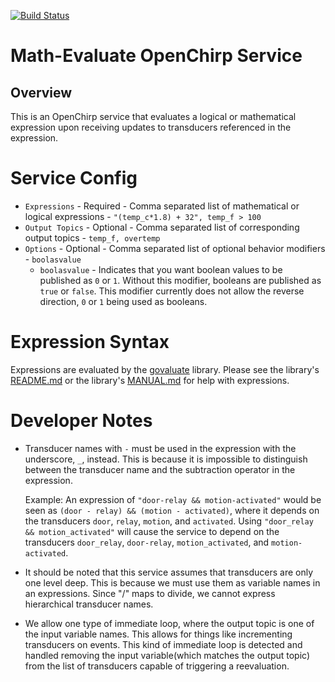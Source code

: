 [![Build Status](https://travis-ci.org/OpenChirp/math-evaluate-service.svg?branch=master)](https://travis-ci.org/OpenChirp/math-evaluate-service)

# Math-Evaluate OpenChirp Service

## Overview
This is an OpenChirp service that evaluates a logical or mathematical
expression upon receiving updates to transducers referenced in the expression.

# Service Config
* `Expressions` - Required - Comma separated list of mathematical or logical expressions - `"(temp_c*1.8) + 32", temp_f > 100`
* `Output Topics` - Optional - Comma separated list of corresponding output topics - `temp_f, overtemp`
* `Options` - Optional - Comma separated list of optional behavior modifiers -
  `boolasvalue`
    - `boolasvalue` - Indicates that you want boolean values to be published
       as `0` or `1`.
       Without this modifier, booleans are published as `true` or `false`.
       This modifier currently does not allow the reverse direction, `0` or `1`
       being used as booleans.

# Expression Syntax
Expressions are evaluated by the [govaluate](https://github.com/Knetic/govaluate)
library.
Please see the library's [README.md](https://github.com/Knetic/govaluate/blob/master/README.md)
or the library's [MANUAL.md](https://github.com/Knetic/govaluate/blob/master/MANUAL.md)
for help with expressions.

# Developer Notes
* Transducer names with `-` must be used in the expression with the underscore,
  `_`, instead. This is because it is impossible to distinguish between the
  transducer name and the subtraction operator in the expression.

  Example:
  An expression of `"door-relay && motion-activated"` would be seen
  as `(door - relay) && (motion - activated)`, where it depends on the
  transducers `door`, `relay`, `motion`, and `activated`.
  Using `"door_relay && motion_activated"` will cause the service to depend on
  the transducers `door_relay`, `door-relay`, `motion_activated`, and
  `motion-activated`.
* It should be noted that this service assumes that transducers are only
  one level deep. This is because we must use them as variable names in an
  expressions. Since "/" maps to divide, we cannot express hierarchical
  transducer names.
* We allow one type of immediate loop, where the output topic is one of the
  input variable names. This allows for things like incrementing transducers
  on events.
  This kind of immediate loop is detected and handled removing the input
  variable(which matches the output topic) from the list of transducers
  capable of triggering a reevaluation.
